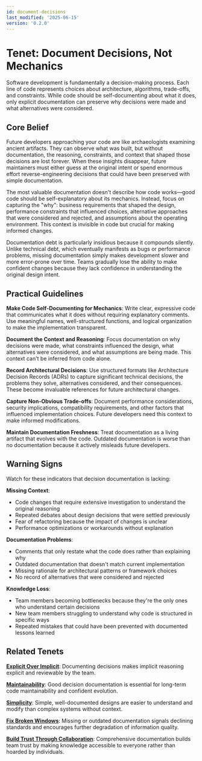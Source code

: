```yaml
---
id: document-decisions
last_modified: '2025-06-15'
version: '0.2.0'
---
```


# Tenet: Document Decisions, Not Mechanics

Software development is fundamentally a decision-making process. Each line of code represents choices about architecture, algorithms, trade-offs, and constraints. While code should be self-documenting about what it does, only explicit documentation can preserve why decisions were made and what alternatives were considered.

## Core Belief

Future developers approaching your code are like archaeologists examining ancient artifacts. They can observe what was built, but without documentation, the reasoning, constraints, and context that shaped those decisions are lost forever. When these insights disappear, future maintainers must either guess at the original intent or spend enormous effort reverse-engineering decisions that could have been preserved with simple documentation.

The most valuable documentation doesn't describe how code works—good code should be self-explanatory about its mechanics. Instead, focus on capturing the "why": business requirements that shaped the design, performance constraints that influenced choices, alternative approaches that were considered and rejected, and assumptions about the operating environment. This context is invisible in code but crucial for making informed changes.

Documentation debt is particularly insidious because it compounds silently. Unlike technical debt, which eventually manifests as bugs or performance problems, missing documentation simply makes development slower and more error-prone over time. Teams gradually lose the ability to make confident changes because they lack confidence in understanding the original design intent.

## Practical Guidelines

**Make Code Self-Documenting for Mechanics**: Write clear, expressive code that communicates what it does without requiring explanatory comments. Use meaningful names, well-structured functions, and logical organization to make the implementation transparent.

**Document the Context and Reasoning**: Focus documentation on why decisions were made, what constraints influenced the design, what alternatives were considered, and what assumptions are being made. This context can't be inferred from code alone.

**Record Architectural Decisions**: Use structured formats like Architecture Decision Records (ADRs) to capture significant technical decisions, the problems they solve, alternatives considered, and their consequences. These become invaluable references for future architectural changes.

**Capture Non-Obvious Trade-offs**: Document performance considerations, security implications, compatibility requirements, and other factors that influenced implementation choices. Future developers need this context to make informed modifications.

**Maintain Documentation Freshness**: Treat documentation as a living artifact that evolves with the code. Outdated documentation is worse than no documentation because it actively misleads future developers.

## Warning Signs

Watch for these indicators that decision documentation is lacking:

**Missing Context**:
- Code changes that require extensive investigation to understand the original reasoning
- Repeated debates about design decisions that were settled previously
- Fear of refactoring because the impact of changes is unclear
- Performance optimizations or workarounds without explanation

**Documentation Problems**:
- Comments that only restate what the code does rather than explaining why
- Outdated documentation that doesn't match current implementation
- Missing rationale for architectural patterns or framework choices
- No record of alternatives that were considered and rejected

**Knowledge Loss**:
- Team members becoming bottlenecks because they're the only ones who understand certain decisions
- New team members struggling to understand why code is structured in specific ways
- Repeated mistakes that could have been prevented with documented lessons learned

## Related Tenets

**[Explicit Over Implicit](explicit-over-implicit.md)**: Documenting decisions makes implicit reasoning explicit and reviewable by the team.

**[Maintainability](maintainability.md)**: Good decision documentation is essential for long-term code maintainability and confident evolution.

**[Simplicity](simplicity.md)**: Simple, well-documented designs are easier to understand and modify than complex systems without context.

**[Fix Broken Windows](fix-broken-windows.md)**: Missing or outdated documentation signals declining standards and encourages further degradation of information quality.

**[Build Trust Through Collaboration](build-trust-through-collaboration.md)**: Comprehensive documentation builds team trust by making knowledge accessible to everyone rather than hoarded by individuals.
